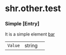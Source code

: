 # shr.other.test

### <a name="Simple"></a>Simple [Entry]
It is a simple element [bar](http://foo.org/bar)

| | | |
|---|---|---|
| `Value` | string ||